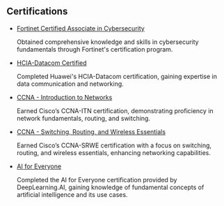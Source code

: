 
<!-- Certificates Section -->
<section class="certificates-section">
    <h1>Certifications</h1>
    <ul class="certificates-list">
        <li class="certificate-item">
            <a href="https://ahrarbinaslam.github.io/Fortinet_Certified_Associate_in_Cybersecurity.pdf" class="certificate-title" download>Fortinet Certified Associate in Cybersecurity</a>
            <p class="certificate-description">Obtained comprehensive knowledge and skills in cybersecurity fundamentals through Fortinet's certification program.</p>
        </li>
        <li class="certificate-item">
            <a href="https://ahrarbinaslam.github.io/Ahrar%20HCIA-Datacom%20Certificate.pdf" class="certificate-title" download>HCIA-Datacom Certified</a>
            <p class="certificate-description">Completed Huawei's HCIA-Datacom certification, gaining expertise in data communication and networking.</p>
        </li>
        <li class="certificate-item">
            <a href="https://ahrarbinaslam.github.io/AhrarBin%20Aslam-CCNA-ITN.pdf" class="certificate-title" download>CCNA - Introduction to Networks</a>
            <p class="certificate-description">Earned Cisco’s CCNA-ITN certification, demonstrating proficiency in network fundamentals, routing, and switching.</p>
        </li>
        <li class="certificate-item">
            <a href="https://ahrarbinaslam.github.io/AhrarBin%20Aslam-CCNA-SRWE-B26-Se-certificate.pdf" class="certificate-title" download>CCNA - Switching, Routing, and Wireless Essentials</a>
            <p class="certificate-description">Earned Cisco’s CCNA-SRWE certification with a focus on switching, routing, and wireless essentials, enhancing networking capabilities.</p>
        </li>
        <li class="certificate-item">
            <a href="https://ahrarbinaslam.github.io/AI%20for%20Everyone.pdf" class="certificate-title" download>AI for Everyone</a>
            <p class="certificate-description">Completed the AI for Everyone certification provided by DeepLearning.AI, gaining knowledge of fundamental concepts of artificial intelligence and its use cases.</p>
        </li>
    </ul>
</section>


